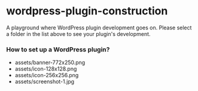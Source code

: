 wordpress-plugin-construction
=============================

A playground where WordPress plugin development goes on.
Please select a folder in the list above to see your plugin's development.

### How to set up a WordPress plugin?

- assets/banner-772x250.png
- assets/icon-128x128.png
- assets/icon-256x256.png
- assets/screenshot-1.jpg
